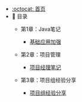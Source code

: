 - [:octocat: 首页](/README)
- :memo: 目录 
    - 第1章：Java笔记
        - [基础应用加强](./md/idea-plugin/java.md)
    - 第2章：项目管理  

       - [项目经理笔记](./md/idea-plugin/%23%20%E9%A1%B9%E7%9B%AE%E7%BB%8F%E7%90%86%E7%AC%94%E8%AE%B0.md)
    - 第3章：项目组经验分享  

       - [项目组经验分享](./md/idea-plugin/%E7%BB%8F%E9%AA%8C%E5%88%86%E4%BA%AB.md)
